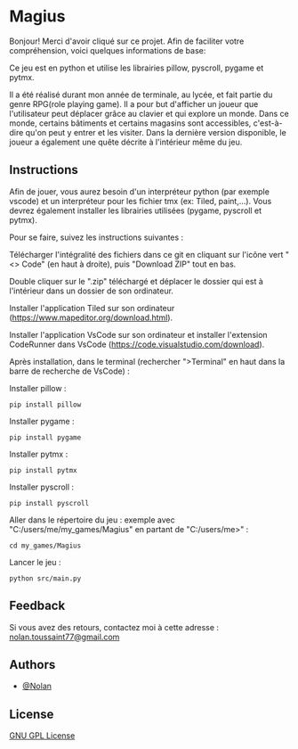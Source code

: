 # Magius

Bonjour!
Merci d'avoir cliqué sur ce projet. Afin de faciliter votre compréhension, voici quelques informations de base:

Ce jeu est en python et utilise les librairies pillow, pyscroll, pygame et pytmx.

Il a été réalisé durant mon année de terminale, au lycée, et fait partie du genre RPG(role playing game). Il a pour but d'afficher un joueur que l'utilisateur peut déplacer grâce au clavier et qui explore un monde. Dans ce monde, certains bâtiments et certains magasins sont accessibles, c'est-à-dire qu'on peut y entrer et les visiter. Dans la dernière version disponible, le joueur a également une quête décrite à l'intérieur même du jeu.

## Instructions

Afin de jouer, vous aurez besoin d'un interpréteur python (par exemple vscode) et un interpréteur pour les fichier tmx (ex: Tiled, paint,...). Vous devrez également installer les librairies utilisées (pygame, pyscroll et pytmx).

Pour se faire, suivez les instructions suivantes :

Télécharger l'intégralité des fichiers dans ce git en cliquant sur l'icône vert "<> Code" (en haut à droite), puis "Download ZIP" tout en bas.

Double cliquer sur le ".zip" téléchargé et déplacer le dossier qui est à l'intérieur dans un dossier de son ordinateur.

Installer l'application Tiled sur son ordinateur (https://www.mapeditor.org/download.html).

Installer l'application VsCode sur son ordinateur et installer l'extension CodeRunner dans VsCode (https://code.visualstudio.com/download).

Après installation, dans le terminal (rechercher ">Terminal" en haut dans la barre de recherche de VsCode) :

Installer pillow :

	pip install pillow

Installer pygame : 

	pip install pygame

Installer pytmx : 

 	pip install pytmx

Installer pyscroll : 

	pip install pyscroll

Aller dans le répertoire du jeu  :
exemple avec "C:/users/me/my_games/Magius" en partant de "C:/users/me>" :

	cd my_games/Magius

Lancer le jeu :

	python src/main.py

## Feedback

Si vous avez des retours, contactez moi à cette adresse : nolan.toussaint77@gmail.com

## Authors

- [@Nolan](https://github.com/Naturalhg)

## License

[GNU GPL License](LICENSE)
